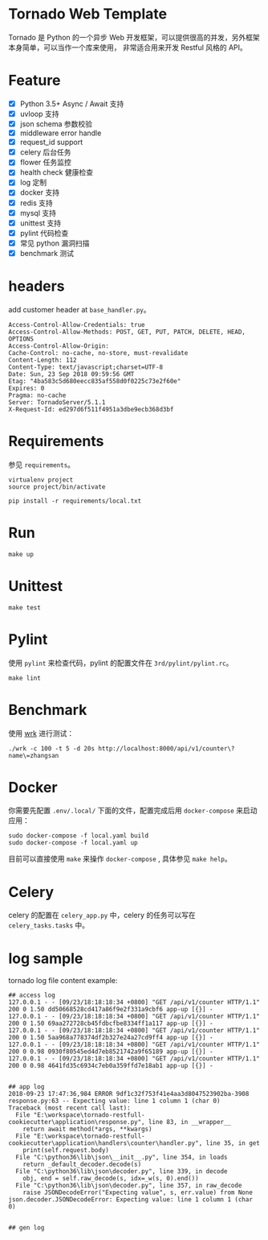 # Tornado Web Template

Tornado 是 Python 的一个异步 Web 开发框架，可以提供很高的并发，另外框架本身简单，可以当作一个库来使用，
非常适合用来开发 Restful 风格的 API。

# Feature

- [x] Python 3.5+ Async / Await 支持
- [x] uvloop 支持
- [x] json schema 参数校验
- [x] middleware error handle
- [x] request_id support
- [x] celery 后台任务
- [x] flower 任务监控
- [x] health check 健康检查
- [x] log 定制
- [x] docker 支持
- [x] redis 支持
- [x] mysql 支持
- [x] unittest 支持
- [x] pylint 代码检查
- [x] 常见 python 漏洞扫描
- [x] benchmark 测试

# headers

add customer header at `base_handler.py`。

```shell
Access-Control-Allow-Credentials: true
Access-Control-Allow-Methods: POST, GET, PUT, PATCH, DELETE, HEAD, OPTIONS
Access-Control-Allow-Origin: 
Cache-Control: no-cache, no-store, must-revalidate
Content-Length: 112
Content-Type: text/javascript;charset=UTF-8
Date: Sun, 23 Sep 2018 09:59:56 GMT
Etag: "4ba583c5d680eecc835af558d0f0225c73e2f60e"
Expires: 0
Pragma: no-cache
Server: TornadoServer/5.1.1
X-Request-Id: ed297d6f511f4951a3dbe9ecb368d3bf
```

# Requirements

参见 `requirements`。

```shell
virtualenv project
source project/bin/activate

pip install -r requirements/local.txt
```

# Run

```shell
make up
```

# Unittest

```shell
make test
```

# Pylint

使用 `pylint` 来检查代码，pylint 的配置文件在 `3rd/pylint/pylint.rc`。

```shell
make lint
```

# Benchmark

使用 [wrk](https://github.com/wg/wrk) 进行测试：

```shell
./wrk -c 100 -t 5 -d 20s http://localhost:8000/api/v1/counter\?name\=zhangsan
```

# Docker

你需要先配置 `.env/.local/` 下面的文件，配置完成后用 `docker-compose` 来启动应用：

```shell
sudo docker-compose -f local.yaml build
sudo docker-compose -f local.yaml up
```

目前可以直接使用 `make` 来操作 `docker-compose` , 具体参见 `make help`。

# Celery

celery 的配置在 `celery_app.py` 中，celery 的任务可以写在 `celery_tasks.tasks` 中。

# log sample

tornado log file content example:

```shell
## access log
127.0.0.1 - - [09/23/18:18:18:34 +0800] "GET /api/v1/counter HTTP/1.1" 200 0 1.50 dd50668528cd417a86f9e2f331a9cbf6 app-up [{}] -
127.0.0.1 - - [09/23/18:18:18:34 +0800] "GET /api/v1/counter HTTP/1.1" 200 0 1.50 69aa272728cb45fdbcfbe8334ff1a117 app-up [{}] -
127.0.0.1 - - [09/23/18:18:18:34 +0800] "GET /api/v1/counter HTTP/1.1" 200 0 1.50 5aa968a778374df2b327e24a27cd9ff4 app-up [{}] -
127.0.0.1 - - [09/23/18:18:18:34 +0800] "GET /api/v1/counter HTTP/1.1" 200 0 0.98 0930f80545ed4d7eb8521742a9f65189 app-up [{}] -
127.0.0.1 - - [09/23/18:18:18:34 +0800] "GET /api/v1/counter HTTP/1.1" 200 0 0.98 4641fd35c6934c7eb0a359ffd7e18ab1 app-up [{}] -


## app log
2018-09-23 17:47:36,984 ERROR 9df1c32f753f41e4aa3d8047523902ba-3908 response.py:63 -- Expecting value: line 1 column 1 (char 0)
Traceback (most recent call last):
  File "E:\workspace\tornado-restfull-cookiecutter\application\response.py", line 83, in __wrapper__
    return await method(*args, **kwargs)
  File "E:\workspace\tornado-restfull-cookiecutter\application\handlers\counter\handler.py", line 35, in get
    print(self.request.body)
  File "C:\python36\lib\json\__init__.py", line 354, in loads
    return _default_decoder.decode(s)
  File "C:\python36\lib\json\decoder.py", line 339, in decode
    obj, end = self.raw_decode(s, idx=_w(s, 0).end())
  File "C:\python36\lib\json\decoder.py", line 357, in raw_decode
    raise JSONDecodeError("Expecting value", s, err.value) from None
json.decoder.JSONDecodeError: Expecting value: line 1 column 1 (char 0)


## gen log

```